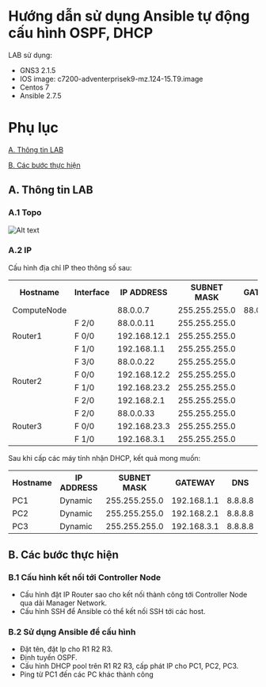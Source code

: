 
# Hướng dẫn sử dụng Ansible tự động cấu hình OSPF, DHCP

  LAB sử dụng:
  - GNS3 2.1.5
- IOS image: c7200-adventerprisek9-mz.124-15.T9.image
- Centos 7
- Ansible 2.7.5
# Phụ lục

  

[A. Thông tin LAB](#a)

[B. Các bước thực hiện](#b)

<a name="a"></a>
## A. Thông tin LAB

### A.1 Topo

![Alt text](https://i.imgur.com/2D9Hffk.png)

### A.2 IP
  Cấu hình địa chỉ IP theo thông số sau:
<table>
  <tr>
    <th>Hostname</th>
    <th>Interface</th>
    <th>IP ADDRESS</th>
    <th>SUBNET MASK</th>
    <th>GATEWAY</th>
  </tr>
   <tr>
    <td rowspan="1"> ComputeNode</td>
    <td></td>
    <td>88.0.0.7</td>
    <td>255.255.255.0</td>
    <td>88.0.0.1</td>
    <td> </td>
  </tr>
  <tr>
    <td rowspan="3"> Router1</td>
    <td>F 2/0</td>
    <td>88.0.0.11</td>
    <td>255.255.255.0</td>
    <td> </td>
  
  </tr>
  <tr>
    <td>F 0/0</td>
    <td>192.168.12.1</td>
    <td>255.255.255.0</td>
    <td></td>

  </tr>
    <tr>
    <td>F 1/0</td>
    <td>192.168.1.1</td>
    <td>255.255.255.0</td>
    <td></td>

  </tr>
    <tr>
    <td rowspan="4"> Router2</td>
    <td>F 3/0</td>
    <td>88.0.0.22</td>
    <td>255.255.255.0</td>
    <td> </td>

  </tr>
  <tr>
    <td>F 0/0</td>
    <td>192.168.12.2</td>
    <td>255.255.255.0</td>
    <td></td>

  </tr>
    <tr>
    <td>F 1/0</td>
    <td>192.168.23.2</td>
    <td>255.255.255.0</td>
    <td></td>

  </tr>
    <tr>
    <td>F 2/0</td>
    <td>192.168.2.1</td>
    <td>255.255.255.0</td>
    <td></td>

  </tr>
    <tr>
    <td rowspan="3"> Router3</td>
    <td>F 2/0</td>
    <td>88.0.0.33</td>
    <td>255.255.255.0</td>
    <td> </td>

  </tr>
  <tr>
    <td>F 0/0</td>
    <td>192.168.23.3</td>
    <td>255.255.255.0</td>
    <td></td>

  </tr>
    <tr>
    <td>F 1/0</td>
    <td>192.168.3.1</td>
    <td>255.255.255.0</td>
    <td></td>
   
  </tr>
    <tr>
</table>


Sau khi cấp các máy tính nhận DHCP, kết quả mong muốn:
<table>
  <tr>
    <th>Hostname</th>
    <th>IP ADDRESS</th>
    <th>SUBNET MASK</th>
    <th>GATEWAY</th>
    <th>DNS</th>
  </tr>
   <tr>
    <td rowspan="1"> PC1</td>
    <td>Dynamic</td>
    <td>255.255.255.0</td>
    <td>192.168.1.1</td>
    <td>8.8.8.8</td>
  </tr>
    </tr>
   <tr>
    <td rowspan="1"> PC2</td>
    <td>Dynamic</td>
    <td>255.255.255.0</td>
    <td>192.168.2.1</td>
    <td>8.8.8.8</td>
  </tr>
    </tr>
   <tr>
    <td rowspan="1"> PC3</td>
    <td>Dynamic</td>
    <td>255.255.255.0</td>
    <td>192.168.3.1</td>
    <td>8.8.8.8</td>
  </tr>
  </table>
  
  <a name="b"></a>
## B. Các bước thực hiện
  
### B.1 Cấu hình kết nối tới Controller Node

- Cấu hình đặt IP Router sao cho kết nối thành công tới Controller Node qua dải Manager Network.
- Cấu hình SSH để Ansible có thể kết nối SSH tới các host.

### B.2 Sử dụng Ansible để cấu hình
- Đặt tên, đặt Ip cho R1 R2 R3.
- Định tuyến OSPF.
- Cấu hình DHCP pool trên R1 R2 R3, cấp phát IP cho PC1, PC2, PC3.
- Ping từ PC1 đến các PC khác thành công


